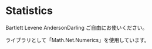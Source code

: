 Statistics
==========

Bartlett
Levene
AndersonDarling
ご自由にお使いください。

ライブラリとして「Math.Net.Numerics」を使用しています。
